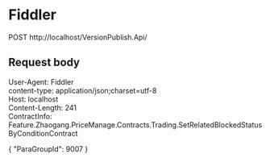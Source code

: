 Fiddler
=======

POST http://localhost/VersionPublish.Api/

Request body
------------

User-Agent: Fiddler    
content-type: application/json;charset=utf-8    
Host: localhost    
Content-Length: 241    
ContractInfo: Feature.Zhaogang.PriceManage.Contracts.Trading.SetRelatedBlockedStatusByConditionContract


{
    "ParaGroupId": 9007
}

